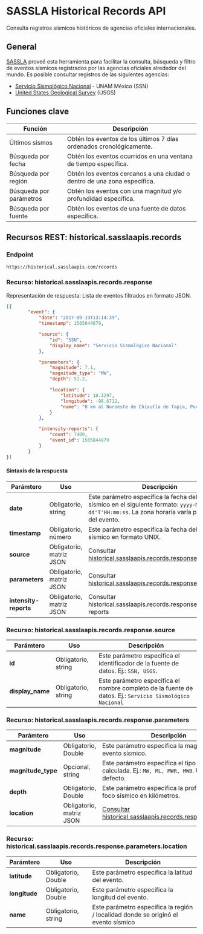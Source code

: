 # SASSLA Historical Records API
Consulta registros sísmicos históricos de agencias oficiales internacionales.

## General
[SASSLA](https://github.com/sassla/sassla) proveé esta herramienta para facilitar la consulta, búsqueda y filtro de eventos sísmicos registrados por las agencias oficiales alrededor del mundo. Es posible consultar registros de las siguientes agencias:

- [Servicio Sismológico Nacional](http://www.ssn.unam.mx/) - UNAM México (SSN)
- [United States Geological Survey](https://www.usgs.gov/) (USGS)

## Funciones clave

| Función                      | Descripción                                                              |
|------------------------------|--------------------------------------------------------------------------|
| Últimos sismos               | Obtén los eventos de los últimos 7 días ordenados cronológicamente.      |
| Búsqueda por fecha           | Obtén los eventos ocurridos en una ventana de tiempo específica.         |
| Búsqueda por región          | Obtén los eventos cercanos a una ciudad o dentro de una zona específica. | 
| Búsqueda por parámetros      | Obtén los eventos con una magnitud y/o profundidad específica.           |
| Búsqueda por fuente          | Obtén los eventos de una fuente de datos específica.                     |

## Recursos REST: historical.sasslaapis.records
### Endpoint

```
https://historical.sasslaapis.com/records
```

### Recurso: historical.sasslaapis.records.response 
Representación de respuesta: Lista de eventos filtrados en formato JSON.

```json
[{
        "event": {
            "date": "2017-09-19T13:14:39",
            "timestamp": 1505844879,

            "source": {
                "id": "SSN",
                "display_name": "Servicio Sismológico Nacional"
            },

            "parameters": {
                "magnitude": 7.1,
                "magnitude_type": "MW",
                "depth": 51.2,

                "location": {
                    "latitude": 18.3297,
                    "longitude": -98.6712,
                    "name": "8 km al Noroeste de Chiautla de Tapia, Puebla, México"
                }
            },

            "intensity-reports": {
                "count": 7400,
                "event_id": 1505844879
            }
        }
}]
```
#### Sintaxis de la respuesta

| Parámtero | Uso | Descripción |
|-----------|-----|-------------|
| **date**  | Obligatorio, string | Este parámetro especifica la fecha del evento sísmico en el siguiente formato: ```yyyy-MM-dd'T'HH:mm:ss```. La zona horaria varía por la región del evento. |
| **timestamp** | Obligatorio, número | Este parámetro especifica la fecha del evento sísmico en formato UNIX. |
| **source** | Obligatorio, matriz JSON | Consultar [historical.sasslaapis.records.response.source](https://github.com/sassla/Historical-Records-API/blob/main/README.md#recurso-historicalsasslaapisrecordsresponsesource) |
| **parameters** | Obligatorio, matriz JSON | Consultar [historical.sasslaapis.records.response.parameters](https://github.com/sassla/Historical-Records-API/blob/main/README.md#recurso-historicalsasslaapisrecordsresponseparameters) |
| **intensity-reports** | Obligatorio, matriz JSON | Consultar historical.sasslaapis.records.response.intensity-reports |


### Recurso: historical.sasslaapis.records.response.source

| Parámtero | Uso | Descripción |
|-----------|-----|-------------|
| **id** | Obligatorio, string | Este parámetro especifica el identificador de la fuente de datos. Ej.: ```SSN, USGS```. |
| **display_name** | Obligatorio, string | Este parámetro especifica el nombre completo de la fuente de datos. Ej.: ```Servicio Sismológico Nacional``` |


### Recurso: historical.sasslaapis.records.response.parameters


| Parámtero | Uso | Descripción |
|-----------|-----|-------------|
| **magnitude** | Obligatorio, Double | Este parámetro especifica la magnitud del evento sísmico. |
| **magnitude_type** | Opcional, string | Este parámetro especifica el tipo de magnitud calculada. Ej.: ```MW, ML, MWR, MWB```. Utilice ```MW``` por defecto. |
| **depth** | Obligatorio, Double | Este parámetro especifica la profundidad del foco sísmico en kilómetros. |
| **location** | Obligatorio, matriz JSON | [Consultar historical.sasslaapis.records.response.location](https://github.com/sassla/Historical-Records-API/blob/main/README.md#recurso-historicalsasslaapisrecordsresponseparameterslocation) |


### Recurso: historical.sasslaapis.records.response.parameters.location

| Parámtero | Uso | Descripción |
|-----------|-----|-------------|
| **latitude** | Obligatorio, Double | Este parámetro especifica la latitud del evento. |
| **longitude** | Obligatorio, Double | Este parámetro especifica la longitud del evento. |
| **name** | Obligatorio, string | Este parámetro especifica la región / localidad donde se originó el evento sísmico |
